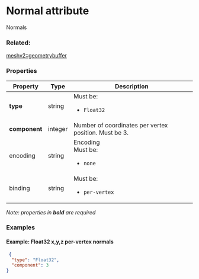 # Normal attribute

Normals

### Related:

[meshv2::geometrybuffer](geometrybuffer.md)
### Properties

| Property | Type | Description |
| --- | --- | --- |
| **type** | string | <div>Must be:<ul><li>`Float32`</li></ul></div> |
| **component** | integer | Number of coordinates per vertex position. Must be 3. |
| encoding | string | Encoding<div>Must be:<ul><li>`none`</li></ul></div> |
| binding | string | <div>Must be:<ul><li>`per-vertex`</li></ul></div> |

*Note: properties in **bold** are required*

### Examples 

#### Example: Float32 x,y,z  **per-vertex** normals  

```json
 {
  "type": "Float32",
  "component": 3
} 
```

